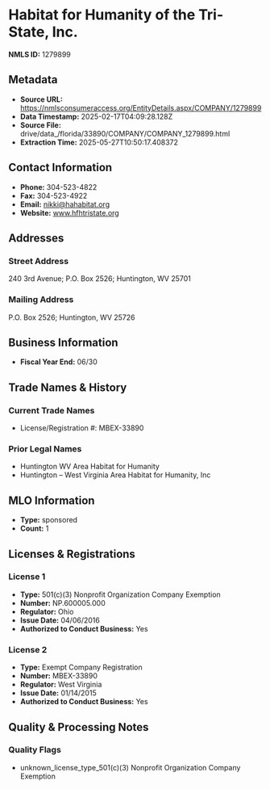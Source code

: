 # Habitat for Humanity of the Tri-State, Inc.

**NMLS ID:** 1279899

## Metadata
- **Source URL:** https://nmlsconsumeraccess.org/EntityDetails.aspx/COMPANY/1279899
- **Data Timestamp:** 2025-02-17T04:09:28.128Z
- **Source File:** drive/data_/florida/33890/COMPANY/COMPANY_1279899.html
- **Extraction Time:** 2025-05-27T10:50:17.408372

## Contact Information
- **Phone:** 304-523-4822
- **Fax:** 304-523-4922
- **Email:** nikki@hahabitat.org
- **Website:** www.hfhtristate.org

## Addresses
### Street Address
240 3rd Avenue; P.O. Box 2526; Huntington, WV 25701

### Mailing Address
P.O. Box 2526; Huntington, WV 25726

## Business Information
- **Fiscal Year End:** 06/30

## Trade Names & History
### Current Trade Names
- License/Registration #: MBEX-33890

### Prior Legal Names
- Huntington WV Area Habitat for Humanity
- Huntington – West Virginia Area Habitat for Humanity, Inc

## MLO Information
- **Type:** sponsored
- **Count:** 1

## Licenses & Registrations

### License 1
- **Type:** 501(c)(3) Nonprofit Organization Company Exemption
- **Number:** NP.600005.000
- **Regulator:** Ohio
- **Issue Date:** 04/06/2016
- **Authorized to Conduct Business:** Yes

### License 2
- **Type:** Exempt Company Registration
- **Number:** MBEX-33890
- **Regulator:** West Virginia
- **Issue Date:** 01/14/2015
- **Authorized to Conduct Business:** Yes

## Quality & Processing Notes
### Quality Flags
- unknown_license_type_501(c)(3) Nonprofit Organization Company Exemption
